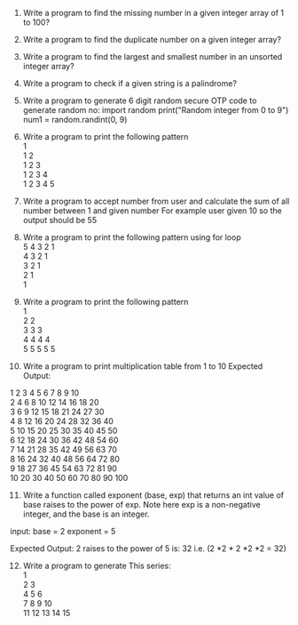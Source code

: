 1)	Write a program to find the missing number in a given integer array of 1 to 100?
2)	Write a program to find the duplicate number on a given integer array?
3)	Write a program to find the largest and smallest number in an unsorted integer array?
4)	Write a program to check if a given string is a palindrome?

5)	Write a program  to generate 6 digit random secure OTP 
code to generate random no:
import random
print("Random integer from 0 to 9")
num1 = random.randint(0, 9)


6)	Write a program to print the following pattern<br>
1<br>
1 2<br>
1 2 3<br>
1 2 3 4<br>
1 2 3 4 5<br>

7)	Write a program  to accept number from user and calculate the sum of all number between 1 and given number
For example user given 10 so the output should be 55

8)	Write a program to print the following pattern using for loop <br>
5 4 3 2 1 <br>
4 3 2 1 <br>
3 2 1 <br>
2 1 <br>
1<br>

9)	Write a program to print the following pattern <br>
1 <br>
2 2 <br>
3 3 3 <br>
4 4 4 4 <br>
5 5 5 5 5<br>

10)	Write a program to print multiplication table from 1 to 10
Expected Output:<br>

1 2 3 4 5 6 7 8 9 10 		<br>
2 4 6 8 10 12 14 16 18 20 		<br>
3 6 9 12 15 18 21 24 27 30 		<br>
4 8 12 16 20 24 28 32 36 40 		<br>
5 10 15 20 25 30 35 40 45 50 		<br>
6 12 18 24 30 36 42 48 54 60 		<br>
7 14 21 28 35 42 49 56 63 70 		<br>
8 16 24 32 40 48 56 64 72 80 		<br>
9 18 27 36 45 54 63 72 81 90 		<br>
10 20 30 40 50 60 70 80 90 100 <br>



11)	Write a function called exponent (base, exp) that returns an int value of base raises to the power of exp.
Note here exp is a non-negative integer, and the base is an integer.

input:
base = 2
exponent = 5

Expected Output:
2 raises to the power of 5 is: 32 i.e. (2 *2 * 2 *2 *2 = 32)


12)	Write a program to generate This series: <br>
1<br>
2  3<br>
4  5  6<br>
7  8  9  10<br>
11  12  13  14  15<br>
